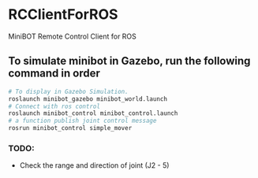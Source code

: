 # RCClientForROS
MiniBOT Remote Control Client for ROS

## To simulate minibot in Gazebo, run the following command in order
``` bash
# To display in Gazebo Simulation.
roslaunch minibot_gazebo minibot_world.launch
# Connect with ros control
roslaunch minibot_control minibot_control.launch
# a function publish joint control message
rosrun minibot_control simple_mover
```

### TODO:
* Check the range and direction of joint (J2 - 5)

